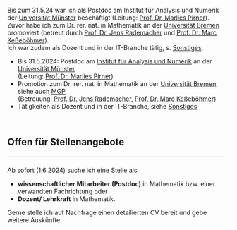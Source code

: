 Bis zum 31.5.24 war ich als Postdoc am Institut für Analysis und Numerik der <a href="https://www.uni-muenster.de/de/">Universität Münster</a> beschäftigt (Leitung: <a href="https://www.uni-muenster.de/AMM/Pirner/index.shtml">Prof. Dr. Marlies Pirner</a>). <br>
Zuvor habe ich zum Dr. rer. nat. in Mathematik an der <a href="https://www.uni-bremen.de/">Universität Bremen</a> promoviert (betreut durch <a href="https://www.math.uni-hamburg.de/en/forschung/bereiche/am/ang-dynamische-systeme/personen/rademacher-jens.html">Prof. Dr. Jens Rademacher</a> und <a href="https://www.uni-bremen.de/dynsys/members/prof-dr-marc-kesseboehmer">Prof. Dr. Marc Keßeböhmer</a>).<br>
Ich war zudem als Dozent und in der IT-Branche tätig, s. <a href="https://www.dulbrich.de/#Sonstiges">Sonstiges</a>.

<ul>
<li>Bis 31.5.2024: Postdoc am <a href="https://www.uni-muenster.de/AMM/institute.shtml">Institut für Analysis und Numerik</a> an der <a href="https://www.uni-muenster.de/de/">Universität Münster</a><br>
(Leitung: <a href="https://www.uni-muenster.de/AMM/Pirner/index.shtml">Prof. Dr. Marlies Pirner</a>)</li>
<li>Promotion zum Dr. rer. nat. in Mathematik an der <a href="https://www.uni-bremen.de/">Universität Bremen</a>, siehe auch <a href="https://www.mathgenealogy.org/id.php?id=277103">MGP</a> <br>
(Betreuung: <a href="https://www.math.uni-hamburg.de/en/forschung/bereiche/am/ang-dynamische-systeme/personen/rademacher-jens.html">Prof. Dr. Jens Rademacher</a>, <a href="https://www.uni-bremen.de/dynsys/members/prof-dr-marc-kesseboehmer">Prof. Dr. Marc Keßeböhmer</a>)</li>
<li>Tätigkeiten als Dozent und in der IT-Branche, siehe <a href="https://www.dulbrich.de/#Sonstiges">Sonstiges</a></li>
</ul>

<br>

## Offen für Stellenangebote <hr>
Ab sofort (1.6.2024) suche ich eine Stelle als 
<ul>
<li> <b>wissenschaftlicher Mitarbeiter (Postdoc)</b> in Mathematik bzw. einer verwandten Fachrichtung oder </li>
<li> <b>Dozent/ Lehrkraft</b> in Mathematik.</li>
</ul>
Gerne stelle ich auf Nachfrage einen detailierten CV bereit und gebe weitere Auskünfte.



 







